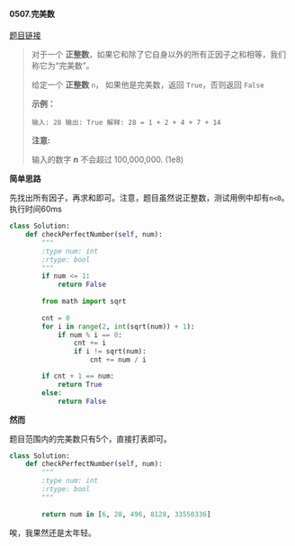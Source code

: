 #### 0507.完美数

[题目链接](https://leetcode-cn.com/problems/perfect-number/)

> 对于一个 **正整数**，如果它和除了它自身以外的所有正因子之和相等，我们称它为“完美数”。
>
> 给定一个 **正整数** `n`， 如果他是完美数，返回 `True`，否则返回 `False`
>
>  
>
> **示例：**
>
> `
> 输入: 28
> 输出: True
> 解释: 28 = 1 + 2 + 4 + 7 + 14
> `
>
>  
>
> **注意:**
>
> 输入的数字 **n** 不会超过 100,000,000. (1e8)

**简单思路**

先找出所有因子，再求和即可。注意，题目虽然说正整数，测试用例中却有`n<0`。执行时间60ms

```python
class Solution:
    def checkPerfectNumber(self, num):
        """
        :type num: int
        :rtype: bool
        """
        if num <= 1:
            return False
        
        from math import sqrt
        
        cnt = 0
        for i in range(2, int(sqrt(num)) + 1):
            if num % i == 0:
                cnt += i
                if i != sqrt(num):
                    cnt += num / i

        if cnt + 1 == num:
            return True
        else:
            return False
```

**然而**

题目范围内的完美数只有5个，直接打表即可。

```python
class Solution:
    def checkPerfectNumber(self, num):
        """
        :type num: int
        :rtype: bool
        """
        
        return num in [6, 28, 496, 8128, 33550336]
```

唉，我果然还是太年轻。